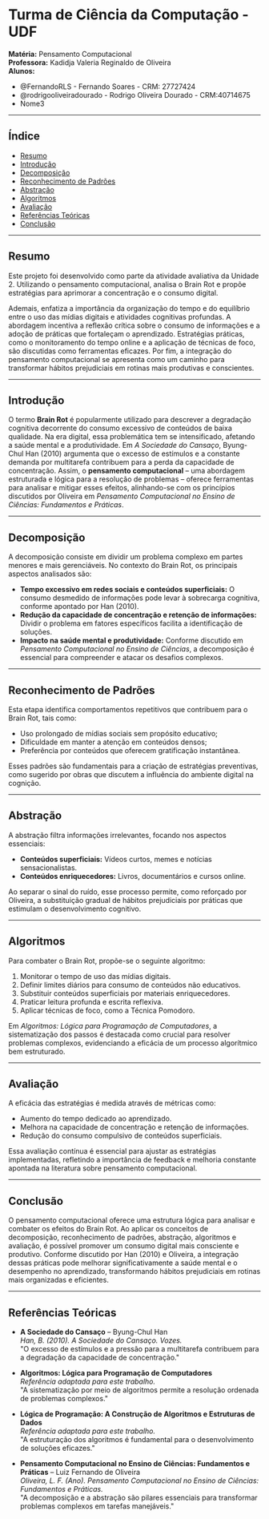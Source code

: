 # Turma de Ciência da Computação - UDF

**Matéria:** Pensamento Computacional  
**Professora:** Kadidja Valeria Reginaldo de Oliveira  
**Alunos:**  
- @FernandoRLS - Fernando Soares - CRM: 27727424
- @rodrigooliveiradourado - Rodrigo Oliveira Dourado - CRM:40714675 
- Nome3

---

## Índice

- [Resumo](#resumo)
- [Introdução](#introdução)
- [Decomposição](#decomposição)
- [Reconhecimento de Padrões](#reconhecimento-de-padrões)
- [Abstração](#abstração)
- [Algoritmos](#algoritmos)
- [Avaliação](#avaliação)
- [Referências Teóricas](#referências-teóricas)
- [Conclusão](#conclusão)

---

## Resumo

Este projeto foi desenvolvido como parte da atividade avaliativa da Unidade 2. Utilizando o pensamento computacional, analisa o Brain Rot e propõe estratégias para aprimorar a concentração e o consumo digital.

Ademais, enfatiza a importância da organização do tempo e do equilíbrio entre o uso das mídias digitais e atividades cognitivas profundas. A abordagem incentiva a reflexão crítica sobre o consumo de informações e a adoção de práticas que fortaleçam o aprendizado. Estratégias práticas, como o monitoramento do tempo online e a aplicação de técnicas de foco, são discutidas como ferramentas eficazes. Por fim, a integração do pensamento computacional se apresenta como um caminho para transformar hábitos prejudiciais em rotinas mais produtivas e conscientes.

---

## Introdução

O termo **Brain Rot** é popularmente utilizado para descrever a degradação cognitiva decorrente do consumo excessivo de conteúdos de baixa qualidade. Na era digital, essa problemática tem se intensificado, afetando a saúde mental e a produtividade. Em *A Sociedade do Cansaço*, Byung-Chul Han (2010) argumenta que o excesso de estímulos e a constante demanda por multitarefa contribuem para a perda da capacidade de concentração. Assim, o **pensamento computacional** – uma abordagem estruturada e lógica para a resolução de problemas – oferece ferramentas para analisar e mitigar esses efeitos, alinhando-se com os princípios discutidos por Oliveira em *Pensamento Computacional no Ensino de Ciências: Fundamentos e Práticas*.

---

## Decomposição

A decomposição consiste em dividir um problema complexo em partes menores e mais gerenciáveis. No contexto do Brain Rot, os principais aspectos analisados são:

- **Tempo excessivo em redes sociais e conteúdos superficiais:** O consumo desmedido de informações pode levar à sobrecarga cognitiva, conforme apontado por Han (2010).
- **Redução da capacidade de concentração e retenção de informações:** Dividir o problema em fatores específicos facilita a identificação de soluções.
- **Impacto na saúde mental e produtividade:** Conforme discutido em *Pensamento Computacional no Ensino de Ciências*, a decomposição é essencial para compreender e atacar os desafios complexos.

---

## Reconhecimento de Padrões

Esta etapa identifica comportamentos repetitivos que contribuem para o Brain Rot, tais como:

- Uso prolongado de mídias sociais sem propósito educativo;
- Dificuldade em manter a atenção em conteúdos densos;
- Preferência por conteúdos que oferecem gratificação instantânea.

Esses padrões são fundamentais para a criação de estratégias preventivas, como sugerido por obras que discutem a influência do ambiente digital na cognição.

---

## Abstração

A abstração filtra informações irrelevantes, focando nos aspectos essenciais:

- **Conteúdos superficiais:** Vídeos curtos, memes e notícias sensacionalistas.
- **Conteúdos enriquecedores:** Livros, documentários e cursos online.

Ao separar o sinal do ruído, esse processo permite, como reforçado por Oliveira, a substituição gradual de hábitos prejudiciais por práticas que estimulam o desenvolvimento cognitivo.

---

## Algoritmos

Para combater o Brain Rot, propõe-se o seguinte algoritmo:

1. Monitorar o tempo de uso das mídias digitais.
2. Definir limites diários para consumo de conteúdos não educativos.
3. Substituir conteúdos superficiais por materiais enriquecedores.
4. Praticar leitura profunda e escrita reflexiva.
5. Aplicar técnicas de foco, como a Técnica Pomodoro.

Em *Algoritmos: Lógica para Programação de Computadores*, a sistematização dos passos é destacada como crucial para resolver problemas complexos, evidenciando a eficácia de um processo algorítmico bem estruturado.

---

## Avaliação

A eficácia das estratégias é medida através de métricas como:

- Aumento do tempo dedicado ao aprendizado.
- Melhora na capacidade de concentração e retenção de informações.
- Redução do consumo compulsivo de conteúdos superficiais.

Essa avaliação contínua é essencial para ajustar as estratégias implementadas, refletindo a importância de feedback e melhoria constante apontada na literatura sobre pensamento computacional.

---

## Conclusão

O pensamento computacional oferece uma estrutura lógica para analisar e combater os efeitos do Brain Rot. Ao aplicar os conceitos de decomposição, reconhecimento de padrões, abstração, algoritmos e avaliação, é possível promover um consumo digital mais consciente e produtivo. Conforme discutido por Han (2010) e Oliveira, a integração dessas práticas pode melhorar significativamente a saúde mental e o desempenho no aprendizado, transformando hábitos prejudiciais em rotinas mais organizadas e eficientes.

---

## Referências Teóricas

- **A Sociedade do Cansaço** – Byung-Chul Han  
  *Han, B. (2010). A Sociedade do Cansaço. Vozes.*  
  "O excesso de estímulos e a pressão para a multitarefa contribuem para a degradação da capacidade de concentração."

- **Algoritmos: Lógica para Programação de Computadores**  
  *Referência adaptada para este trabalho.*  
  "A sistematização por meio de algoritmos permite a resolução ordenada de problemas complexos."

- **Lógica de Programação: A Construção de Algoritmos e Estruturas de Dados**  
  *Referência adaptada para este trabalho.*  
  "A estruturação dos algoritmos é fundamental para o desenvolvimento de soluções eficazes."

- **Pensamento Computacional no Ensino de Ciências: Fundamentos e Práticas** – Luiz Fernando de Oliveira  
  *Oliveira, L. F. (Ano). Pensamento Computacional no Ensino de Ciências: Fundamentos e Práticas.*  
  "A decomposição e a abstração são pilares essenciais para transformar problemas complexos em tarefas manejáveis."
